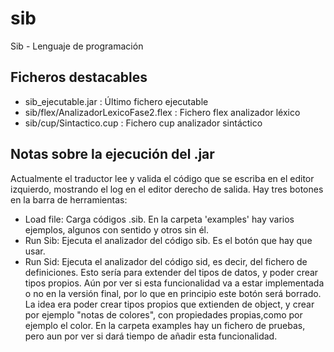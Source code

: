 # sib
Sib - Lenguaje de programación

## Ficheros destacables

- sib_ejecutable.jar : Último fichero ejecutable
- sib/flex/AnalizadorLexicoFase2.flex : Fichero flex analizador léxico
- sib/cup/Sintactico.cup : Fichero cup analizador sintáctico

## Notas sobre la ejecución del .jar
Actualmente el traductor lee y valida el código que se escriba en el editor izquierdo, mostrando el log en el editor derecho de salida.
Hay tres botones en la barra de herramientas:

- Load file: Carga códigos .sib. En la carpeta 'examples' hay varios ejemplos, algunos con sentido y otros sin él.
- Run Sib: Ejecuta el analizador del código sib. Es el botón que hay que usar.
- Run Sid: Ejecuta el analizador del código sid, es decir, del fichero de definiciones. Esto sería para extender del tipos de datos, y poder crear tipos propios. Aún por ver si esta funcionalidad va a estar implementada o no en la versión final, por lo que en principio este botón será borrado. La idea era poder crear tipos propios que extienden de object, y crear por ejemplo "notas de colores", con propiedades propias,como por ejemplo el color. En la carpeta examples hay un fichero de pruebas, pero aun por ver si dará tiempo de añadir esta funcionalidad.